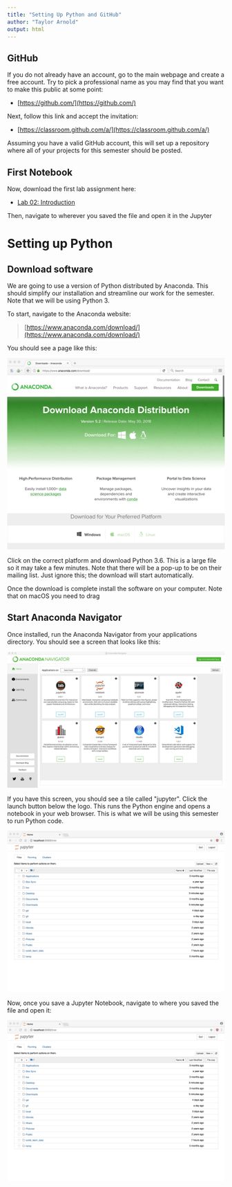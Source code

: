 ```yaml
---
title: "Setting Up Python and GitHub"
author: "Taylor Arnold"
output: html
---
```




## GitHub

If you do not already have an account, go to the main webpage and create a
free account. Try to pick a professional name as you may find that you want
to make this public at some point:

- [https://github.com/](https://github.com/)

Next, follow this link and accept the invitation:

- [https://classroom.github.com/a/](https://classroom.github.com/a/)

Assuming you have a valid GitHub account, this will set up a repository where
all of your projects for this semester should be posted.

## First Notebook

Now, download the first lab assignment here:

- [Lab 02: Introduction]()

Then, navigate to wherever you saved the file and open it in the Jupyter 

# Setting up Python

## Download software

We are going to use a version of Python distributed by Anaconda. This should
simplify our installation and streamline our work for the semester. Note that
we will be using Python 3.

To start, navigate to the Anaconda website:

> [https://www.anaconda.com/download/](https://www.anaconda.com/download/)

You should see a page like this:

![](../assets/img/anaconda01.jpeg)

Click on the correct platform and download Python 3.6. This is a large file
so it may take a few minutes. Note that there will be a pop-up to be on their
mailing list. Just ignore this; the download will start automatically.

Once the download is complete install the software on your computer. Note that
on macOS you need to drag 

## Start Anaconda Navigator

Once installed, run the Anaconda Navigator from your applications directory.
You should see a screen that looks like this:

![](../assets/img/anaconda02.jpeg)

If you have this screen, you should see a tile called "jupyter". Click the 
launch button below the logo. This runs the Python engine and opens a notebook
in your web browser. This is what we will be using this semester to run 
Python code.

![](../assets/img/anaconda03.jpeg)

Now, once you save a Jupyter Notebook, navigate to where you saved the file and
open it:

![](../assets/img/anaconda03.jpeg)



